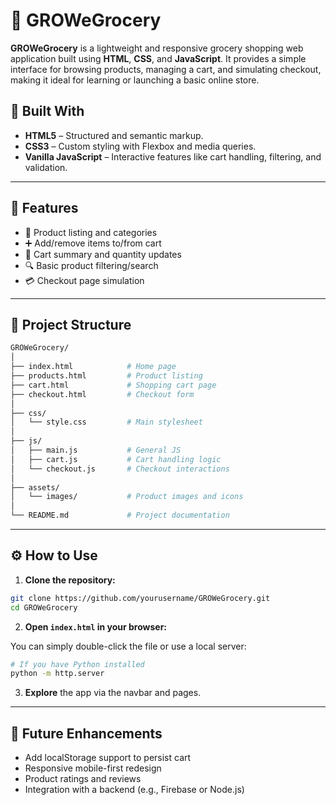 # 🌿 GROWeGrocery

**GROWeGrocery** is a lightweight and responsive grocery shopping web application built using **HTML**, **CSS**, and **JavaScript**. It provides a simple interface for browsing products, managing a cart, and simulating checkout, making it ideal for learning or launching a basic online store.


## 🧰 Built With

* **HTML5** – Structured and semantic markup.
* **CSS3** – Custom styling with Flexbox and media queries.
* **Vanilla JavaScript** – Interactive features like cart handling, filtering, and validation.

---

## 🚀 Features

* 🛒 Product listing and categories
* ➕ Add/remove items to/from cart
* 🧾 Cart summary and quantity updates
* 🔍 Basic product filtering/search
* 💳 Checkout page simulation

---

## 📁 Project Structure

```bash
GROWeGrocery/
│
├── index.html            # Home page
├── products.html         # Product listing
├── cart.html             # Shopping cart page
├── checkout.html         # Checkout form
│
├── css/
│   └── style.css         # Main stylesheet
│
├── js/
│   ├── main.js           # General JS
│   ├── cart.js           # Cart handling logic
│   └── checkout.js       # Checkout interactions
│
├── assets/
│   └── images/           # Product images and icons
│
└── README.md             # Project documentation
```

---

## ⚙️ How to Use

1. **Clone the repository:**

```bash
git clone https://github.com/yourusername/GROWeGrocery.git
cd GROWeGrocery
```

2. **Open `index.html` in your browser:**

You can simply double-click the file or use a local server:

```bash
# If you have Python installed
python -m http.server
```

3. **Explore** the app via the navbar and pages.

---

## 🧪 Future Enhancements

* Add localStorage support to persist cart
* Responsive mobile-first redesign
* Product ratings and reviews
* Integration with a backend (e.g., Firebase or Node.js)



